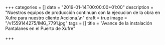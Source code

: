 +++
categories = []
date = "2019-01-14T00:00:00+01:00"
description = "Nuestros equipos de producción continuan con la ejecucion de la obra en Xufre para nuestro cliente Acciona.\n"
draft = true
image = "/v1559144275/IMG_7791.jpg"
tags = []
title = "Avance de la instalación Pantalanes en el Puerto de Xufre"

+++
